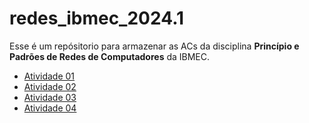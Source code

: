 # redes_ibmec_2024.1

Esse é um repósitorio para armazenar as ACs da disciplina **Princípio e Padrões de Redes de Computadores** da IBMEC.

- [Atividade 01](/4.4.3.2_Packet_Tracer_-_Michel_Pereira.zip)
- [Atividade 02](/4.3.3.3_Packet_Tracer_-_Michel_Pereira.zip)
- [Atividade 03](/6.5.3.2_Packet_Tracer_-_Michel_Pereira.zip)
- [Atividade 04](/9.3.3.3_Packet_Tracer_-_Michel_Pereira.zip)